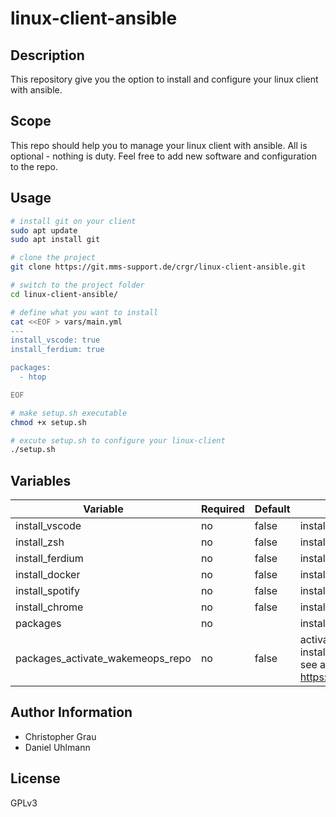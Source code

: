 # linux-client-ansible
## Description
This repository give you the option to install and configure your linux client with ansible.

## Scope
This repo should help you to manage your linux client with ansible. All is optional - nothing is duty.
Feel free to add new software and configuration to the repo.

## Usage
```bash
# install git on your client
sudo apt update
sudo apt install git

# clone the project
git clone https://git.mms-support.de/crgr/linux-client-ansible.git

# switch to the project folder
cd linux-client-ansible/

# define what you want to install
cat <<EOF > vars/main.yml
---
install_vscode: true
install_ferdium: true

packages:
  - htop

EOF

# make setup.sh executable
chmod +x setup.sh

# excute setup.sh to configure your linux-client
./setup.sh
```

## Variables
| Variable                                   | Required | Default                | Description
|--------------------------------------------|----------|------------------------|------------
| install_vscode | no | false | install vscode
| install_zsh | no | false | install zsh
| install_ferdium | no | false | install latest release of ferdium
| install_docker | no | false | install docker
| install_spotify| no | false | install spotify
| install_chrome | no | false | install google chrome
| packages | no || install a list of packages
| packages_activate_wakemeops_repo | no| false | activate the WakeMeOps repo<br>install packages over variable packages<br>see also: https://docs.wakemeops.com/packages/

## Author Information
* Christopher Grau
* Daniel Uhlmann

## License

GPLv3
